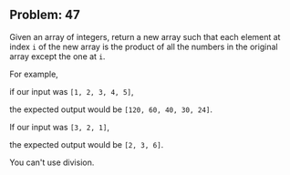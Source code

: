 Problem: 47
---
Given an array of integers,
return a new array such that each element at index `i`
of the new array is the product of all the numbers in
the original array except the one at `i`.

For example,

if our input was `[1, 2, 3, 4, 5]`,

the expected output would be `[120, 60, 40, 30, 24]`.

If our input was `[3, 2, 1]`,

the expected output would be `[2, 3, 6]`.

You can't use division.
